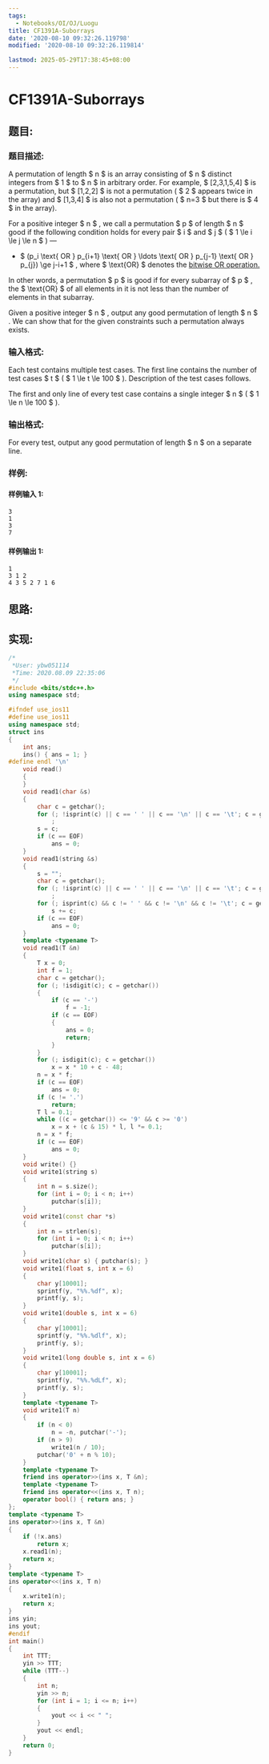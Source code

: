 ```yaml
---
tags:
  - Notebooks/OI/OJ/Luogu
title: CF1391A-Suborrays
date: '2020-08-10 09:32:26.119798'
modified: '2020-08-10 09:32:26.119814'

lastmod: 2025-05-29T17:38:45+08:00
---
```


# CF1391A-Suborrays

## 题目:

### 题目描述:

A permutation of length $ n $ is an array consisting of $ n $ distinct integers from $ 1 $ to $ n $ in arbitrary order. For example, $ [2,3,1,5,4] $ is a permutation, but $ [1,2,2] $ is not a permutation ( $ 2 $ appears twice in the array) and $ [1,3,4] $ is also not a permutation ( $ n=3 $ but there is $ 4 $ in the array).

For a positive integer $ n $ , we call a permutation $ p $ of length $ n $ good if the following condition holds for every pair $ i $ and $ j $ ( $ 1       \le i \le j \le n $ ) —

- $ (p_i \text{ OR } p_{i+1} \text{ OR } \ldots \text{ OR }         p_{j-1} \text{ OR } p_{j}) \ge j-i+1 $ , where $ \text{OR} $ denotes the [bitwise OR operation.](https://en.wikipedia.org/wiki/Bitwise_operation#OR)

In other words, a permutation $ p $ is good if for every subarray of $ p $ , the $ \text{OR} $ of all elements in it is not less than the number of elements in that subarray.

Given a positive integer $ n $ , output any good permutation of length $ n $ . We can show that for the given constraints such a permutation always exists.

### 输入格式:

Each test contains multiple test cases. The first line contains the number of test cases $ t $ ( $ 1 \le t \le 100 $ ). Description of the test cases follows.

The first and only line of every test case contains a single integer $ n $ ( $ 1 \le n \le 100 $ ).

### 输出格式:

For every test, output any good permutation of length $ n $ on a separate line.

### 样例:

#### 样例输入 1:

```
3
1
3
7
```

#### 样例输出 1:

```
1
3 1 2
4 3 5 2 7 1 6
```

## 思路:

## 实现:

```cpp
/*
 *User: ybw051114
 *Time: 2020.08.09 22:35:06
 */
#include <bits/stdc++.h>
using namespace std;

#ifndef use_ios11
#define use_ios11
using namespace std;
struct ins
{
    int ans;
    ins() { ans = 1; }
#define endl '\n'
    void read()
    {
    }
    void read1(char &s)
    {
        char c = getchar();
        for (; !isprint(c) || c == ' ' || c == '\n' || c == '\t'; c = getchar())
            ;
        s = c;
        if (c == EOF)
            ans = 0;
    }
    void read1(string &s)
    {
        s = "";
        char c = getchar();
        for (; !isprint(c) || c == ' ' || c == '\n' || c == '\t'; c = getchar())
            ;
        for (; isprint(c) && c != ' ' && c != '\n' && c != '\t'; c = getchar())
            s += c;
        if (c == EOF)
            ans = 0;
    }
    template <typename T>
    void read1(T &n)
    {
        T x = 0;
        int f = 1;
        char c = getchar();
        for (; !isdigit(c); c = getchar())
        {
            if (c == '-')
                f = -1;
            if (c == EOF)
            {
                ans = 0;
                return;
            }
        }
        for (; isdigit(c); c = getchar())
            x = x * 10 + c - 48;
        n = x * f;
        if (c == EOF)
            ans = 0;
        if (c != '.')
            return;
        T l = 0.1;
        while ((c = getchar()) <= '9' && c >= '0')
            x = x + (c & 15) * l, l *= 0.1;
        n = x * f;
        if (c == EOF)
            ans = 0;
    }
    void write() {}
    void write1(string s)
    {
        int n = s.size();
        for (int i = 0; i < n; i++)
            putchar(s[i]);
    }
    void write1(const char *s)
    {
        int n = strlen(s);
        for (int i = 0; i < n; i++)
            putchar(s[i]);
    }
    void write1(char s) { putchar(s); }
    void write1(float s, int x = 6)
    {
        char y[10001];
        sprintf(y, "%%.%df", x);
        printf(y, s);
    }
    void write1(double s, int x = 6)
    {
        char y[10001];
        sprintf(y, "%%.%dlf", x);
        printf(y, s);
    }
    void write1(long double s, int x = 6)
    {
        char y[10001];
        sprintf(y, "%%.%dLf", x);
        printf(y, s);
    }
    template <typename T>
    void write1(T n)
    {
        if (n < 0)
            n = -n, putchar('-');
        if (n > 9)
            write1(n / 10);
        putchar('0' + n % 10);
    }
    template <typename T>
    friend ins operator>>(ins x, T &n);
    template <typename T>
    friend ins operator<<(ins x, T n);
    operator bool() { return ans; }
};
template <typename T>
ins operator>>(ins x, T &n)
{
    if (!x.ans)
        return x;
    x.read1(n);
    return x;
}
template <typename T>
ins operator<<(ins x, T n)
{
    x.write1(n);
    return x;
}
ins yin;
ins yout;
#endif
int main()
{
    int TTT;
    yin >> TTT;
    while (TTT--)
    {
        int n;
        yin >> n;
        for (int i = 1; i <= n; i++)
        {
            yout << i << " ";
        }
        yout << endl;
    }
    return 0;
}
```
